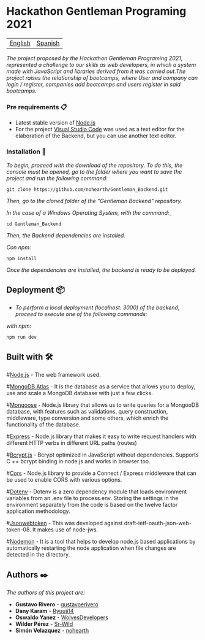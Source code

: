 # Hackathon Gentleman Programing 2021

<table>
    <tr>
        <!-- Do not translate this table -->
        <td><a href="./README.md"> English </a></td>
        <td><a href="./README.ES.md"> Spanish </a></td>
    </tr>
</table>

_The project proposed by the Hackathon Gentleman Programing 2021, represented a challenge to our skills as web developers, in which a system made with JavaScript and libraries derived from it was carried out.The project raises the relationship of bootcamps, where User and company can login / register, companies add bootcamps and users register in said bootcamps._


### Pre requirements 📋

* Latest stable version of [Node.js](https://nodejs.org/en/)
* For the project [Visual Studio Code](https://code.visualstudio.com/) was used as a text editor for the
elaboration of the Backend, but you can use another text editor.

### Installation 🔧

_To begin, proceed with the download of the repository. To do this, the console must be opened,
go to the folder where you want to save the project and run the following command:_

```
git clone https://github.com/nohearth/Gentleman_Backend.git
```
_Then, go to the cloned folder of the "Gentleman Backend" repository._

_In the case of a Windows Operating System, with the command:__

```
cd Gentleman_Backend
```

_Then, the Backend dependencies are installed._

_Con npm:_

```
npm install
```
_Once the dependencies are installed, the backend is ready to be deployed._

## Deployment 📦

* _To perform a local deployment (localhost: 3000) of the backend, proceed to execute one of the following commands:_

_with npm:_

```
npm run dev
```
## Built with 🛠️
#[Node.js](https://nodejs.org/es/) - The web framework used.

#[MongoDB Atlas](https://www.mongodb.com/es/cloud/atlas) - It is the database as a service that allows you to deploy, use and scale a MongoDB database with just a few clicks.

#[Mongoose](https://www.npmjs.com/package/mongoose) - Node.js library that allows us to write queries for a MongooDB database, with features such as validations, query construction, middleware, type conversion and some others, which enrich the functionality of the database.

#[Express](https://www.npmjs.com/package/express) - Node.js library that makes it easy to write request handlers with different HTTP verbs in different URL paths (routes)

#[Bcrypt.js](https://www.npmjs.com/package/bcryptjs) - Bcrypt optimized in JavaScript without dependencies. Supports C ++ bcrypt binding in node.js and works in browser too.

#[Cors](https://www.npmjs.com/package/cors) - Node.js library to provide a Connect / Express middleware that can be used to enable CORS with various options.

#[Dotenv](https://www.npmjs.com/package/dotenv) - Dotenv is a zero dependency module that loads environment variables from an .env file to process.env. Storing the settings in the environment separately from the code is based on the twelve factor application methodology.

#[Jsonwebtoken](https://www.npmjs.com/package/jsonwebtoken) - This was developed against draft-ietf-oauth-json-web-token-08. It makes use of node-jws.

#[Nodemon](https://www.npmjs.com/package/nodemon) - It is a tool that helps to develop node.js based applications by automatically restarting the node application when file changes are detected in the directory.

## Authors ✒️

_The authors of this project are:_

* **Gustavo Rivero** - [gustavoerivero](https://github.com/gustavoerivero)
* **Dany Karam**  - [Ryuuji14](https://github.com/Ryuuji14)
* **Oswaldo Yanez**  - [WolvesDevelopers](https://github.com/WolvesDevelopers)
* **Wilder Pérez**  - [Sr-Wild](https://github.com/Sr-Wild)
* **Simón Velazquez**  - [nohearth](https://github.com/nohearth)


